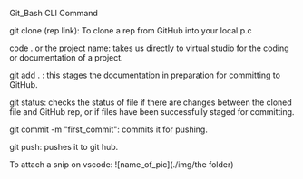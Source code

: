Git_Bash CLI Command


git clone (rep link): To clone a rep from GitHub into your local p.c

code . or the project name: takes us directly to virtual studio for the coding or documentation of a project.

git add . : this stages the documentation in preparation for committing to GitHub.

git status: checks the status of file if there are changes between the cloned file and GitHub rep, or if files have been successfully staged for committing.


git commit -m "first_commit": commits it for pushing.

git push: pushes it to git hub.

To attach a snip on vscode: ![name_of_pic](./img/the folder)